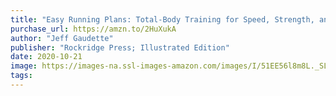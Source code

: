 ```yaml
---
title: "Easy Running Plans: Total-Body Training for Speed, Strength, and Endurance"
purchase_url: https://amzn.to/2HuXukA
author: "Jeff Gaudette"
publisher: "Rockridge Press; Illustrated Edition"
date: 2020-10-21
image: https://images-na.ssl-images-amazon.com/images/I/51EE56l8m8L._SL75_.jpg
tags:
---
```


